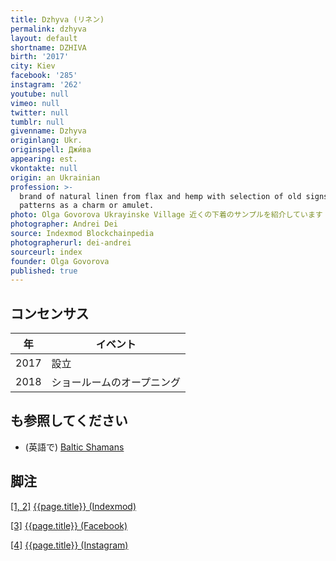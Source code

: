 ```yaml
---
title: Dzhyva (リネン)
permalink: dzhyva
layout: default
shortname: DZHIVA
birth: '2017'
city: Kiev
facebook: '285'
instagram: '262'
youtube: null
vimeo: null
twitter: null
tumblr: null
givenname: Dzhyva
originlang: Ukr.
originspell: Джи́ва
appearing: est.
vkontakte: null
origin: an Ukrainian
profession: >-
  brand of natural linen from flax and hemp with selection of old signs and
  patterns as a charm or amulet.
photo: Olga Govorova Ukrayinske Village 近くの下着のサンプルを紹介しています
photographer: Andrei Dei
source: Indexmod Blockchainpedia
photographerurl: dei-andrei
sourceurl: index
founder: Olga Govorova
published: true
---
```


## コンセンサス

|年|イベント|
|-|-|
|2017|設立|
|2018|ショールームのオープニング|


## も参照してください

+ (英語で) [Baltic Shamans](baltic-shamans)


## 脚注

[[1, 2]](#a1) <span id="f1"></span> [{{page.title}} (Indexmod)](index)

[[3]](#a3) <span id="f3"></span> [{{page.title}} (Facebook)](https://www.facebook.com/pg/dzhyvalinen/about/?ref=page_internal)

[[4]](#a4) <span id="f4"></span> [{{page.title}} (Instagram)](https://www.instagram.com/dzhyva_linen/)
